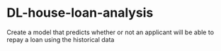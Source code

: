 # DL-house-loan-analysis
Create a model that predicts whether or not an applicant will be able to repay a loan using the historical data

